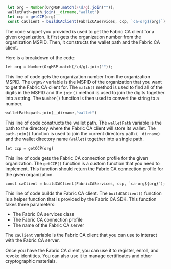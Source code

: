    ```js
    let org = Number(OrgMSP.match(/\d/g).join(""));
    walletPath=path.join(__dirname,"wallet")
    let ccp = getCCP(org)
    const caClient = buildCAClient(FabricCAServices, ccp, `ca-org${org}`);
   ```

The code snippet you provided is used to get the Fabric CA client for a given organization. It first gets the organization number from the organization MSPID. Then, it constructs the wallet path and the Fabric CA client.

Here is a breakdown of the code:

```python
let org = Number(OrgMSP.match(/\d/g).join(""));
```

This line of code gets the organization number from the organization MSPID. The `OrgMSP` variable is the MSPID of the organization that you want to get the Fabric CA client for. The `match()` method is used to find all of the digits in the MSPID and the `join()` method is used to join the digits together into a string. The `Number()` function is then used to convert the string to a number.

```python
walletPath=path.join(__dirname,"wallet")
```

This line of code constructs the wallet path. The `walletPath` variable is the path to the directory where the Fabric CA client will store its wallet. The `path.join()` function is used to join the current directory path (`__dirname`) and the wallet directory name (`wallet`) together into a single path.

```python
let ccp = getCCP(org)
```

This line of code gets the Fabric CA connection profile for the given organization. The `getCCP()` function is a custom function that you need to implement. This function should return the Fabric CA connection profile for the given organization.

```python
const caClient = buildCAClient(FabricCAServices, ccp, `ca-org${org}`);
```

This line of code builds the Fabric CA client. The `buildCAClient()` function is a helper function that is provided by the Fabric CA SDK. This function takes three parameters:

* The Fabric CA services class
* The Fabric CA connection profile
* The name of the Fabric CA server

The `caClient` variable is the Fabric CA client that you can use to interact with the Fabric CA server.

Once you have the Fabric CA client, you can use it to register, enroll, and revoke identities. You can also use it to manage certificates and other cryptographic materials.